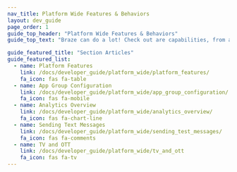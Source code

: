 ```yaml
---
nav_title: Platform Wide Features & Behaviors
layout: dev_guide
page_order: 1
guide_top_header: "Platform Wide Features & Behaviors"
guide_top_text: "Braze can do a lot! Check out are capabilities, from a developer frame of mind, below!"

guide_featured_title: "Section Articles"
guide_featured_list:
  - name: Platform Features
    link: /docs/developer_guide/platform_wide/platform_features/
    fa_icon: fas fa-table
  - name: App Group Configuration
    link: /docs/developer_guide/platform_wide/app_group_configuration/
    fa_icon: fas fa-mobile
  - name: Analytics Overview
    link: /docs/developer_guide/platform_wide/analytics_overview/
    fa_icon: fas fa-chart-line
  - name: Sending Text Messages
    link: /docs/developer_guide/platform_wide/sending_test_messages/
    fa_icon: fas fa-comments
  - name: TV and OTT
    link: /docs/developer_guide/platform_wide/tv_and_ott
    fa_icon: fas fa-tv
---
```

